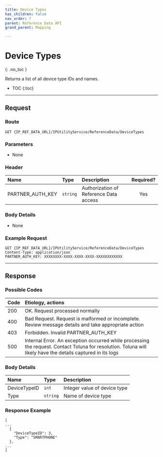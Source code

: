 ```yaml
---
title: Device Types
has_children: false
nav_order: 7
parent: Reference Data API
grand_parent: Mapping

---
```


# Device Types
{: .no_toc }

Returns a list of all device type IDs and names.

* TOC
{:toc}

---

## Request

### Route
```
GET {IP_REF_DATA_URL}/IPUtilityService/ReferenceData/DeviceTypes 
```

### Parameters

 - None

### Header

| Name | Type | Description | Required? |
| :--- | :--- | :--- | :---: |
| PARTNER_AUTH_KEY | ```string``` | Authorization of Reference Data access | Yes |

### Body Details

 - None


### Example Request
```plaintext
GET {IP_REF_DATA_URL}/IPUtilityService/ReferenceData/DeviceTypes
Content-Type: application/json
PARTNER_AUTH_KEY: XXXXXXXX-XXXX-XXXX-XXXX-XXXXXXXXXXXX
```


---

## Response

### Possible Codes

| Code | Etiology, actions |
| :--- | :--- |
| 200 | OK. Request processed normally |
| 400 | Bad Request. Request is malformed or incomplete. Review message details and take appropriate action |
| 403 | Forbidden. Invalid PARTNER_AUTH_KEY |
| 500 | Internal Error. An exception occurred while processing the request. Contact Toluna for resolution. Toluna will likely have the details captured in its logs |

### Body Details

| Name | Type | Description |
| :--- | :--- | :--- |
| DeviceTypeID | ```int``` | Integer value of device type |
| Type | ```string``` | Name of device type |

### Response Example
```plaintext
[
...
  {
    "DeviceTypeID": 3,
    "Type": "SMARTPHONE"
  },
...
]
```